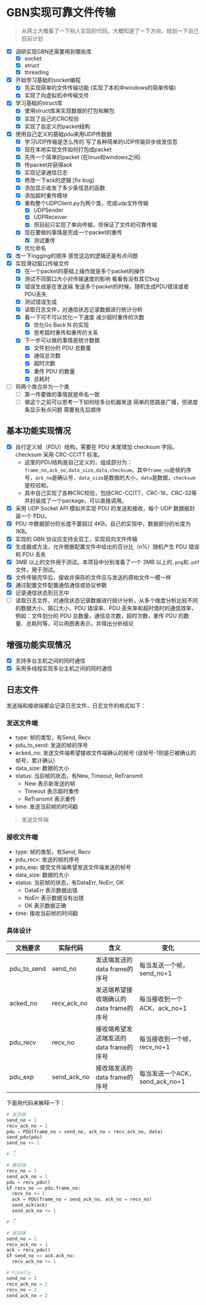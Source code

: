 # GBN实现可靠文件传输

> 从网上大概看了一下别人实现的代码，大概知道了一下方向，规划一下自己目前计划

- [x] 调研实现GBN还需要用到哪些库
  - [x] socket
  - [x] struct
  - [x] threading
- [x] 开始学习基础的socket编程
  - [x] 先实现简单的文件传输功能 (实现了本机中windows的简单传输)
  - [x] 实现了向虚拟机中传输文件
- [x] 学习基础的struct库
  - [x] 使用struct库来实现数据的打包和解包
  - [x] 实现了自己的CRC校验
  - [x] 实现了自定义的packet结构
- [x] 使用自己定义的基础pdu来用UDP传数据
  - [x] 学习UDP传输是怎么传的 写了各种简单的UDP传输异步收发信息
  - [x] 现在本地实现文件如何打包成packet
  - [x] 先传一个简单的packet (在linux和windows之间)
  - [x] 传packet并获得ack
  - [x] 实现记录通信日志
  - [x] 修改一下ack的逻辑 [fix bug]
  - [x] 添加显示收发了多少条信息的函数
  - [x] 添加超时重传模块
  - [x] 重构整个UDPClient.py为两个类，完成udp文件传输
    - [x] UDPSender
    - [x] UDPReceiver
    - [x] 但目前只实现了单向传输，但保证了文件的可靠传输
  - [x] 现在要做的事情是完成一个packet的重传
    - [x] 测试重传
  - [x] 优化命名
- [x] 改一下logging的顺序 感觉这边的逻辑还是有点问题
- [x] 实现滑动窗口传输文件
  - [x] 在一个packet的基础上操作就是多个packet的操作
  - [x] 测试不同窗口大小对传输速度的影响 看看有没有其它bug
  - [x] 错误生成是在发送端 发送多个packet的时候，随机生成PDU错误或者PDU丢失
  - [x] 测试错误生成
  - [x] 读取日志文件，对通信状态记录数据进行统计分析
  - [x] 看一下可不可以优化一下速度 减少超时重传的次数
    - [x] 优化Go Back N 的实现
    - [x] 思考超时重传和重传的关系
  - [x] 下一步可以做的事情是统计数据
    - [x] 文件划分的 PDU 总数量
    - [x] 通信总次数
    - [x] 超时次数
    - [x] 重传 PDU 的数量
    - [x] 总耗时
- [ ] 将两个类合并为一个类
  - [ ] 第一件要做的事情就是命名一致
  - [ ] 做这个之前可以思考一下如何给多台机器发送 简单的思路是广播，但进度条显示有点问题 需要有先后顺序

## 基本功能实现情况

- [x] 自行定义帧（PDU）结构。需要在 PDU 末尾增加 checksum 字段。checksum 采用
CRC-CCITT 标准。
  - 这里的PDU结构是自己定义的，组成部分为：`frame_no,ack_no,data_size,data,checksum`，其中`frame_no`是帧的序号，`ack_no`是确认号，`data_size`是数据的大小，`data`是数据，`checksum`是校验和。
  - 其中自己实现了各种CRC校验，包括CRC-CCITT，CRC-16，CRC-32等并封装成了一个package，可以直接调用。
- [x] 采用 UDP Socket API 模拟并实现 PDU 的发送和接收，每个 UDP 数据报封装一个
PDU。
- [x] PDU 中数据部分的长度不要超过 4KB。自己的实现中，数据部分的长度为1KB。
- [x] 实现的 GBN 协议应支持全双工，实现双向文件传输
- [x] 生成器或方法，允许根据配置文件中给出的百分比（n%）随机产生 PDU 错误和 PDU 丢失
- [x] 3MB 以上的文件用于测试。本项目中分别准备了一个 3MB 以上的`.png`和`.pdf`文件，用于测试。
- [x] 文件传输完毕后，接收并保存的文件应与发送的原始文件一模一样
- [x] 通过配置文件配置通信通信或协议参数
- [x] 记录通信状态到日志中
- [ ] 读取日志文件，对通信状态记录数据进行统计分析，从多个维度分析比较不同的数据大小、窗口大小、PDU 错误率、PDU 丢失率和超时值时的通信效率，例如：文件划分的 PDU 总数量，通信总次数，超时次数，重传 PDU 的数量、总耗时等，可以用图表表示，并得出分析结论

## 增强功能实现情况

- [x] 支持多台主机之间的同时通信
- [x] 采用多线程实现多台主机之间的同时通信

## 日志文件

发送端和接收端都会记录日志文件，日志文件的格式如下：

### 发送文件端

- type: 帧的类型，有Send, Recv
- pdu_to_send: 发送的帧的序号
- acked_no: 发送文件端希望接收文件端确认的帧号 (该帧号-1则是已被确认的帧号，累计确认)
- data_size: 数据的大小
- status: 当前帧的状态，有New, Timeout, ReTransmit
  - New 表示新发送的帧
  - Timeout 表示超时重传
  - ReTransmit 表示重传
- time: 发送当前帧的时间戳

> 发送文件端

### 接收文件端

- type: 帧的类型，有Send, Recv
- pdu_recv: 发送的帧的序号
- pdu_exp: 接受文件端希望发送文件端发送的帧号
- data_size: 数据的大小
- status: 当前帧的状态，有DataErr, NoErr, OK
  - DataErr 表示数据出错
  - NoErr 表示数据没有出错
  - OK 表示数据正确
- time: 接收当前帧的时间戳

### 具体设计

| 文档要求 | 实际代码 | 含义 | 变化 |
| --- | --- | --- | --- |
| pdu_to_send | send_no | 发送端发送的data frame的序号 | 每当发送一个帧，send_no+1 |
| acked_no | recv_ack_no | 发送端希望接收端确认的data frame的序号 | 每当接收到一个ACK，ack_no+1 |
| pdu_recv | recv_no | 接收端希望发送端发送的data frame的序号 | 每当接收到一个帧，recv_no+1 |
| pdu_exp | send_ack_no | 接收端发送的data frame的序号 | 每当发送一个ACK，send_ack_no+1 |

下面用代码来解释一下：

```python
# 发送端
send_no = 1
recv_ack_no = 1
pdu = PDU(frame_no = send_no, ack_no = recv_ack_no, data)
send_pdu(pdu)
send_no += 1

# 👇

# 接收端
recv_no = 1
send_ack_no = 1
pdu = recv_pdu()
if recv_no == pdu.frame_no:
  recv_no += 1
  ack = PDU(frame_no = send_ack_no, ack_no = recv_no)
  send_ack(ack)
  send_ack_no += 1

# 👇

# 发送端
send_no = 2
recv_ack_no = 1
ack = recv_pdu()
if send_no == ack.ack_no:
  recv_ack_no += 1

# Finally
send_no = 2
recv_ack_no = 2
recv_no = 2
send_ack_no = 2
```